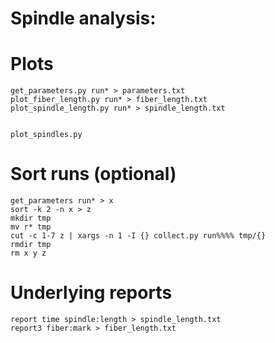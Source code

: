 # Spindle analysis:


# Plots

    get_parameters.py run* > parameters.txt
    plot_fiber_length.py run* > fiber_length.txt
    plot_spindle_length.py run* > spindle_length.txt


    plot_spindles.py




# Sort runs (optional)

    get_parameters run* > x
    sort -k 2 -n x > z
    mkdir tmp
    mv r* tmp
    cut -c 1-7 z | xargs -n 1 -I {} collect.py run%%%% tmp/{}
    rmdir tmp
    rm x y z

# Underlying reports

	report time spindle:length > spindle_length.txt
	report3 fiber:mark > fiber_length.txt
